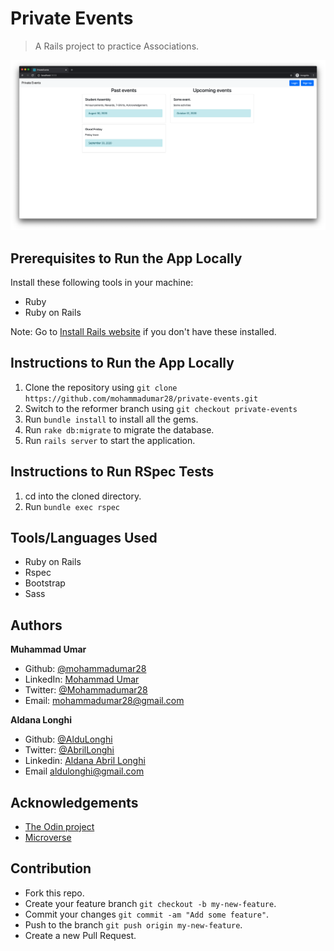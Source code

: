 # Private Events

> A Rails project to practice Associations.

![Screenshot](./public/screenshot.png)

## Prerequisites to Run the App Locally

Install these following tools in your machine:

* Ruby
* Ruby on Rails

Note: Go to [Install Rails website](http://installrails.com/) if you don't have these installed.

## Instructions to Run the App Locally

1. Clone the repository using `git clone https://github.com/mohammadumar28/private-events.git`
2. Switch to the reformer branch using `git checkout private-events`
3. Run `bundle install` to install all the gems.
4. Run `rake db:migrate` to migrate the database.
5. Run `rails server` to start the application.

## Instructions to Run RSpec Tests

1. cd into the cloned directory.
2. Run `bundle exec rspec`

## Tools/Languages Used

* Ruby on Rails
* Rspec
* Bootstrap
* Sass

## Authors

**Muhammad Umar**
- Github: [@mohammadumar28](https://github.com/mohammadumar28)
- LinkedIn: [Mohammad Umar](https://www.linkedin.com/in/mohammadumar28/)
- Twitter: [@Mohammadumar28](https://twitter.com/Mohammadumar28)
- Email: [mohammadumar28@gmail.com](mailto:mohammadumar28@gmail.com)

**Aldana Longhi**
- Github: [@AlduLonghi](https://github.com/AlduLonghi)
- Twitter: [@AbrilLonghi](https://twitter.com/AbrilLonghi)
- Linkedin: [Aldana Abril Longhi](https://www.linkedin.com/in/aldana-abril-longhi-a842ba1a7/)
- Email [aldulonghi@gmail.com](mailto:aldulonghi@gmail.com)

## Acknowledgements

* [The Odin project](https://www.theodinproject.com/courses/ruby-on-rails/lessons/forms)
* [Microverse](https://microverse.org)

## Contribution

* Fork this repo.
* Create your feature branch `git checkout -b my-new-feature`.
* Commit your changes `git commit -am "Add some feature"`.
* Push to the branch `git push origin my-new-feature`.
* Create a new Pull Request.